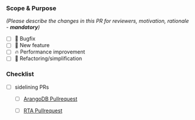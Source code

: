 ### Scope & Purpose

*(Please describe the changes in this PR for reviewers, motivation, rationale - **mandatory**)*

- [ ] :hankey: Bugfix
- [ ] :pizza: New feature
- [ ] :fire: Performance improvement
- [ ] :hammer: Refactoring/simplification

### Checklist

- [ ] sidelining PRs
  - [ ] [ArangoDB Pullrequest](https://github.com/arangodb/arangodb/pull/)
  - [ ] [RTA Pullrequest](https://github.com/arangodb/release-test-automation/pull)

